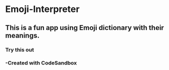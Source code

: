 # Emoji-Interpreter
## This is a fun app using Emoji dictionary with their meanings.
### Try this out
### -Created with CodeSandbox
